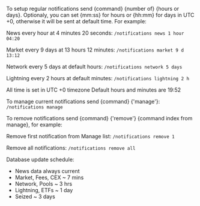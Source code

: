 To setup regular notifications send {command} {number of} {hours or days}. Optionaly, you can set {mm:ss} for hours or {hh:mm} for days in UTC +0, otherwise it will be sent at default time. For example:

News every hour at 4 minutes 20 seconds:
`/notifications news 1 hour 04:20`

Market every 9 days at 13 hours 12 minutes:
`/notifications market 9 d 13:12`

Network every 5 days at default hours:
`/notifications network 5 days`

Lightning every 2 hours at default minutes:
`/notifications lightning 2 h`

All time is set in UTC +0 timezone
Default hours and minutes are 19:52


To manage current notifications send {command} {'manage'}:
`/notifications manage`


To remove notifications send {command} {'remove'} {command index from manage}, for example:

Remove first notification from Manage list:
`/notifications remove 1`

Remove all notifications:
`/notifications remove all`


Database update schedule:
 - News data always current
 - Market, Fees, CEX ~ 7 mins
 - Network, Pools ~ 3 hrs
 - Lightning, ETFs ~ 1 day
 - Seized ~ 3 days
